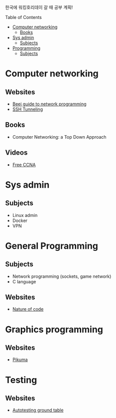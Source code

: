 한국에 워킹호리데이 갈 때 공부 계획!

<!-- START doctoc generated TOC please keep comment here to allow auto update -->
<!-- DON'T EDIT THIS SECTION, INSTEAD RE-RUN doctoc TO UPDATE -->
Table of Contents

- [Computer networking](#computer-networking)
  - [Books](#books)
- [Sys admin](#sys-admin)
  - [Subjects](#subjects)
- [Programming](#programming)
  - [Subjects](#subjects-1)

<!-- END doctoc generated TOC please keep comment here to allow auto update -->


# Computer networking

## Websites
* [Beej guide to network programming](https://beej.us/guide/bgnet/)
* [SSH Tunneling](https://iximiuz.com/en/posts/ssh-tunnels/)

## Books
* Computer Networking: a Top Down Approach 

## Videos
* [Free CCNA](https://www.youtube.com/playlist?list=PLxbwE86jKRgMpuZuLBivzlM8s2Dk5lXBQ)

# Sys admin

## Subjects
* Linux admin
* Docker
* VPN

# General Programming

## Subjects
* Network programming (sockets, game network)
* C language

## Websites
* [Nature of code](https://natureofcode.com/)

# Graphics programming

## Websites
* [Pikuma](https://pikuma.com/)

# Testing

## Websites

* [Autotesting ground table](https://autotestingroundtable.com/)
